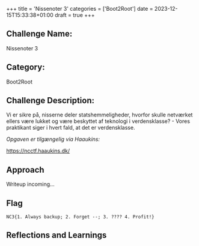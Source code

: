 +++
title = 'Nissenoter 3'
categories = ['Boot2Root']
date = 2023-12-15T15:33:38+01:00
draft = true
+++

## Challenge Name:

Nissenoter 3

## Category:

Boot2Root

## Challenge Description:

Vi er sikre på, nisserne deler statshemmeligheder, hvorfor skulle netværket ellers være lukket og være beskyttet af teknologi i verdensklasse? - Vores praktikant siger i hvert fald, at det er verdensklasse.

_Opgaven er tilgængelig via Haaukins:_

https://ncctf.haaukins.dk/

## Approach

Writeup incoming...

## Flag

```text
NC3{1. Always backup; 2. Forget --; 3. ???? 4. Profit!}
```

## Reflections and Learnings
